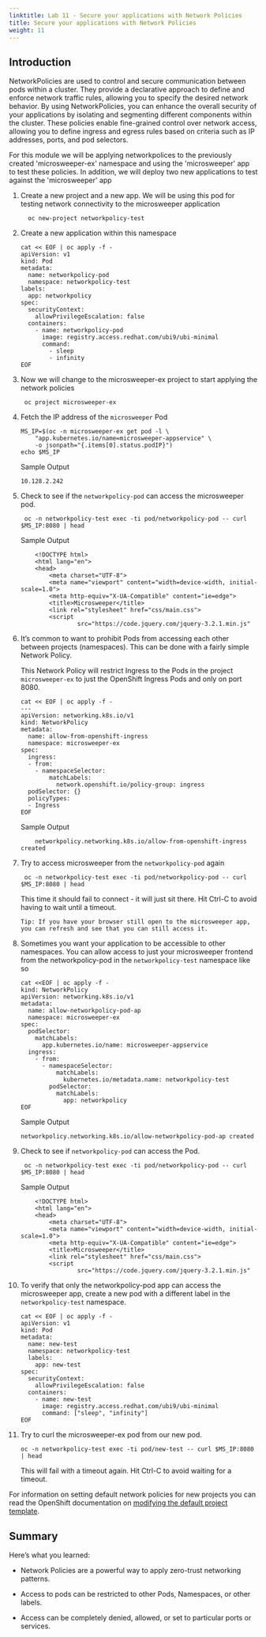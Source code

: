 ```yaml
---
linktitle: Lab 11 - Secure your applications with Network Policies
title: Secure your applications with Network Policies
weight: 11
---
```


## Introduction

NetworkPolicies are used to control and secure communication between pods within a cluster. They provide a declarative approach to define and enforce network traffic rules, allowing you to specify the desired network behavior. By using NetworkPolicies, you can enhance the overall security of your applications by isolating and segmenting different components within the cluster. These policies enable fine-grained control over network access, allowing you to define ingress and egress rules based on criteria such as IP addresses, ports, and pod selectors.

For this module we will be applying networkpolices to the previously created 'microsweeper-ex' namespace and using the 'microsweeper' app to test these policies. In addition, we will deploy two new applications to test against the 'microsweeper' app


1. Create a new project and a new app. We will be using this pod for testing network connectivity to the microsweeper application

         oc new-project networkpolicy-test

2. Create a new application within this namespace

       cat << EOF | oc apply -f -
       apiVersion: v1
       kind: Pod
       metadata:
         name: networkpolicy-pod
         namespace: networkpolicy-test
       labels:
         app: networkpolicy
       spec:
         securityContext:
           allowPrivilegeEscalation: false
         containers:
           - name: networkpolicy-pod
             image: registry.access.redhat.com/ubi9/ubi-minimal
             command:
               - sleep
               - infinity
       EOF

3. Now we will change to the microsweeper-ex project to start applying the network policies

        oc project microsweeper-ex

4. Fetch the IP address of the `microsweeper` Pod

       MS_IP=$(oc -n microsweeper-ex get pod -l \
           "app.kubernetes.io/name=microsweeper-appservice" \
           -o jsonpath="{.items[0].status.podIP}")
       echo $MS_IP

    Sample Output
    ```tpl
    10.128.2.242
    ```
5. Check to see if the `networkpolicy-pod` can access the microsweeper pod.

        oc -n networkpolicy-test exec -ti pod/networkpolicy-pod -- curl $MS_IP:8080 | head

    Sample Output
    ```tpl
        <!DOCTYPE html>
        <html lang="en">
        <head>
            <meta charset="UTF-8">
            <meta name="viewport" content="width=device-width, initial-scale=1.0">
            <meta http-equiv="X-UA-Compatible" content="ie=edge">
            <title>Microsweeper</title>
            <link rel="stylesheet" href="css/main.css">
            <script
                    src="https://code.jquery.com/jquery-3.2.1.min.js"
    ```
6. It’s common to want to prohibit Pods from accessing each other between projects (namespaces). This can be done with a fairly simple Network Policy.

    This Network Policy will restrict Ingress to the Pods in the project `microsweeper-ex` to just the OpenShift Ingress Pods and only on port 8080.


       cat << EOF | oc apply -f -
       ---
       apiVersion: networking.k8s.io/v1
       kind: NetworkPolicy
       metadata:
         name: allow-from-openshift-ingress
         namespace: microsweeper-ex
       spec:
         ingress:
         - from:
           - namespaceSelector:
               matchLabels:
                 network.openshift.io/policy-group: ingress
         podSelector: {}
         policyTypes:
         - Ingress
       EOF

    Sample Output

    ```tpl
        networkpolicy.networking.k8s.io/allow-from-openshift-ingress created
    ```
7. Try to access microsweeper from the `networkpolicy-pod` again

        oc -n networkpolicy-test exec -ti pod/networkpolicy-pod -- curl $MS_IP:8080 | head

    This time it should fail to connect - it will just sit there. Hit Ctrl-C to avoid having to wait until a timeout.

    ```tpl
    Tip: If you have your browser still open to the microsweeper app, you can refresh and see that you can still access it.
    ```

8. Sometimes you want your application to be accessible to other namespaces. You can allow access to just your microsweeper frontend from the networkpolicy-pod in the `networkpolicy-test` namespace like so

       cat <<EOF | oc apply -f -
       kind: NetworkPolicy
       apiVersion: networking.k8s.io/v1
       metadata:
         name: allow-networkpolicy-pod-ap
         namespace: microsweeper-ex
       spec:
         podSelector:
           matchLabels:
             app.kubernetes.io/name: microsweeper-appservice
         ingress:
           - from:
             - namespaceSelector:
                 matchLabels:
                   kubernetes.io/metadata.name: networkpolicy-test
               podSelector:
                 matchLabels:
                   app: networkpolicy
       EOF


    Sample Output
    ```tpl
    networkpolicy.networking.k8s.io/allow-networkpolicy-pod-ap created
    ```
9. Check to see if `networkpolicy-pod` can access the Pod.

        oc -n networkpolicy-test exec -ti pod/networkpolicy-pod -- curl $MS_IP:8080 | head

    Sample Output   
    ```tpl
        <!DOCTYPE html>
        <html lang="en">
        <head>
            <meta charset="UTF-8">
            <meta name="viewport" content="width=device-width, initial-scale=1.0">
            <meta http-equiv="X-UA-Compatible" content="ie=edge">
            <title>Microsweeper</title>
            <link rel="stylesheet" href="css/main.css">
            <script
                    src="https://code.jquery.com/jquery-3.2.1.min.js"
    ```
10. To verify that only the networkpolicy-pod app can access the microsweeper app, create a new pod with a different label in the `networkpolicy-test` namespace.

        cat << EOF | oc apply -f -
        apiVersion: v1
        kind: Pod
        metadata:
          name: new-test
          namespace: networkpolicy-test
          labels:
            app: new-test
        spec:
          securityContext:
            allowPrivilegeEscalation: false
          containers:
            - name: new-test
              image: registry.access.redhat.com/ubi9/ubi-minimal
              command: ["sleep", "infinity"]
        EOF

11. Try to curl the microsweeper-ex pod from our new pod.

        oc -n networkpolicy-test exec -ti pod/new-test -- curl $MS_IP:8080 | head

    This will fail with a timeout again. Hit Ctrl-C to avoid waiting for a timeout.

For information on setting default network policies for new projects you can read the OpenShift documentation on [modifying the default project template](https://docs.openshift.com/container-platform/latest/networking/network_policy/default-network-policy.html).

## Summary

Here’s what you learned:

* Network Policies are a powerful way to apply zero-trust networking patterns.

* Access to pods can be restricted to other Pods, Namespaces, or other labels.

* Access can be completely denied, allowed, or set to particular ports or services.